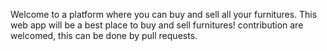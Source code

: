 Welcome to a platform where you can buy and sell all your furnitures. This web app will be a best place to buy and  sell furnitures! contribution are welcomed, this can be done by pull requests.

